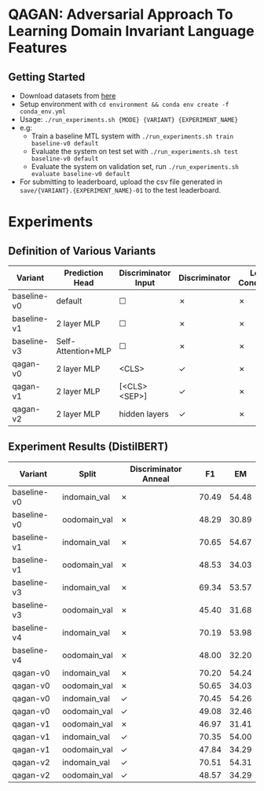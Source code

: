 # QAGAN: Adversarial Approach To Learning Domain Invariant Language Features

## Getting Started
- Download datasets from [here](https://drive.google.com/file/d/1Fv2d30hY-2niU7t61ktnMsi_HUXS6-Qx/view?usp=sharing)
- Setup environment with `cd environment && conda env create -f conda_env.yml`
- Usage: `./run_experiments.sh {MODE} {VARIANT} {EXPERIMENT_NAME}`
- e.g:
    - Train a baseline MTL system with `./run_experiments.sh train baseline-v0 default`
    - Evaluate the system on test set with `./run_experiments.sh test baseline-v0 default`
    - Evaluate the system on validation set, run `./run_experiments.sh evaluate baseline-v0 default`
- For submitting to leaderboard, upload the csv file generated in `save/{VARIANT}.{EXPERIMENT_NAME}-01` to the test leaderboard.

# Experiments

## Definition of Various Variants
| Variant     | Prediction Head    | Discriminator Input | Discriminator | Logits Conditioned | Embedding Dist Reg |
| ----------- | ------------------ | ------------------- | ------------- | ------------------ |------------------- |
| baseline-v0 | default            | ☐                   | ✗             | ✗                  | ✗                  |
| baseline-v1 | 2 layer MLP        | ☐                   | ✗             | ✗                  | ✗                  |
| baseline-v3 | Self-Attention+MLP | ☐                   | ✗             | ✗                  | ✗                  |
| qagan-v0    | 2 layer MLP        | \<CLS\>             | ✓             | ✗                  | ✗                  |
| qagan-v1    | 2 layer MLP        | [\<CLS\>\<SEP\>]    | ✓             | ✗                  | ✗                  |
| qagan-v2    | 2 layer MLP        | hidden layers       | ✓             | ✗                  | ✗                  |

## Experiment Results (DistilBERT)
| Variant     | Split           | Discriminator Anneal | F1          | EM          |  
| ----------- | --------------- | -------------------- | ----------- | ----------- |
| baseline-v0 | indomain_val    | ✗                    | 70.49       | 54.48       |
| baseline-v0 | oodomain_val    | ✗                    | 48.29       | 30.89       |
| baseline-v1 | indomain_val    | ✗                    | 70.65       | 54.67       |
| baseline-v1 | oodomain_val    | ✗                    | 48.53       | 34.03       |
| baseline-v3 | indomain_val    | ✗                    | 69.34       | 53.57       |
| baseline-v3 | oodomain_val    | ✗                    | 45.40       | 31.68       |
| baseline-v4 | indomain_val    | ✗                    | 70.19       | 53.98       |
| baseline-v4 | oodomain_val    | ✗                    | 48.00       | 32.20       |
| qagan-v0    | indomain_val    | ✗                    | 70.20       | 54.24       |
| qagan-v0    | oodomain_val    | ✗                    | 50.65       | 34.03       |
| qagan-v0    | indomain_val    | ✓                    | 70.45       | 54.26       |
| qagan-v0    | oodomain_val    | ✓                    | 49.08       | 32.46       |
| qagan-v1    | oodomain_val    | ✗                    | 46.97       | 31.41       |
| qagan-v1    | indomain_val    | ✓                    | 70.35       | 54.00       |
| qagan-v1    | oodomain_val    | ✓                    | 47.84       | 34.29       |
| qagan-v2    | indomain_val    | ✓                    | 70.51       | 54.31       |
| qagan-v2    | oodomain_val    | ✓                    | 48.57       | 34.29       |